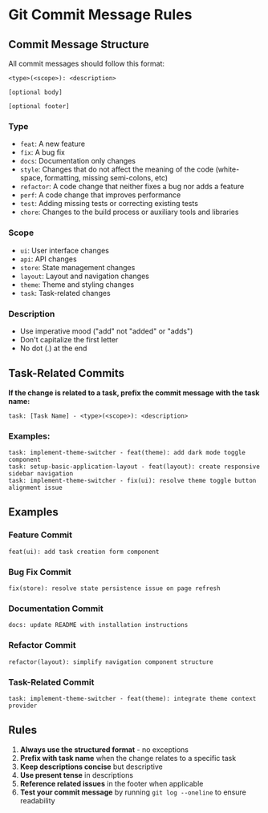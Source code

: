 # Git Commit Message Rules

## Commit Message Structure

All commit messages should follow this format:

```
<type>(<scope>): <description>

[optional body]

[optional footer]
```

### Type
- `feat`: A new feature
- `fix`: A bug fix
- `docs`: Documentation only changes
- `style`: Changes that do not affect the meaning of the code (white-space, formatting, missing semi-colons, etc)
- `refactor`: A code change that neither fixes a bug nor adds a feature
- `perf`: A code change that improves performance
- `test`: Adding missing tests or correcting existing tests
- `chore`: Changes to the build process or auxiliary tools and libraries

### Scope
- `ui`: User interface changes
- `api`: API changes
- `store`: State management changes
- `layout`: Layout and navigation changes
- `theme`: Theme and styling changes
- `task`: Task-related changes

### Description
- Use imperative mood ("add" not "added" or "adds")
- Don't capitalize the first letter
- No dot (.) at the end

## Task-Related Commits

**If the change is related to a task, prefix the commit message with the task name:**

```
task: [Task Name] - <type>(<scope>): <description>
```

### Examples:
```
task: implement-theme-switcher - feat(theme): add dark mode toggle component
task: setup-basic-application-layout - feat(layout): create responsive sidebar navigation
task: implement-theme-switcher - fix(ui): resolve theme toggle button alignment issue
```

## Examples

### Feature Commit
```
feat(ui): add task creation form component
```

### Bug Fix Commit
```
fix(store): resolve state persistence issue on page refresh
```

### Documentation Commit
```
docs: update README with installation instructions
```

### Refactor Commit
```
refactor(layout): simplify navigation component structure
```

### Task-Related Commit
```
task: implement-theme-switcher - feat(theme): integrate theme context provider
```

## Rules

1. **Always use the structured format** - no exceptions
2. **Prefix with task name** when the change relates to a specific task
3. **Keep descriptions concise** but descriptive
4. **Use present tense** in descriptions
5. **Reference related issues** in the footer when applicable
6. **Test your commit message** by running `git log --oneline` to ensure readability
